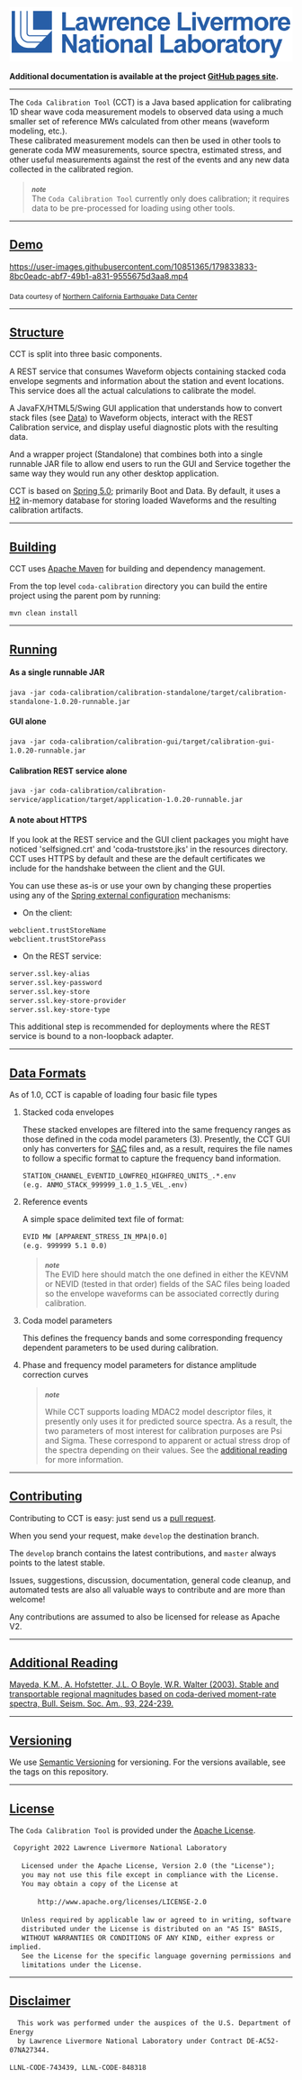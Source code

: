 ![Livermore logo](llnl-logo.gif)

**Additional documentation is available at the project [GitHub pages site](https://software.llnl.gov/coda-calibration-tool/).**

---

The `Coda Calibration Tool` (CCT) is a Java based application for calibrating 1D shear wave coda measurement models to observed data using a much smaller set of reference MWs calculated from other means (waveform modeling, etc.).
<br/>These calibrated measurement models can then be used in other tools to generate coda MW measurements, source spectra, estimated stress, and other useful measurements against the rest of the events and any new data collected in the calibrated region.

> **_<sub>note</sub>_** <br/>
> The `Coda Calibration Tool` currently only does calibration; it requires data to be pre-processed for loading using other tools.

---

## [Demo](#demo)

https://user-images.githubusercontent.com/10851365/179833833-8bc0eadc-abf7-49b1-a831-9555675d3aa8.mp4

<sub>Data courtesy of [Northern California Earthquake Data Center](http://ncedc.org/)</sub>

---

## [Structure](#structure)

CCT is split into three basic components.

A REST service that consumes Waveform objects containing stacked coda envelope segments and information about the station and event locations. This service does all the actual calculations to calibrate the model.

A JavaFX/HTML5/Swing GUI application that understands how to convert stack files (see [Data](#data)) to Waveform objects, interact with the REST Calibration service, and display useful diagnostic plots with the resulting data.

And a wrapper project (Standalone) that combines both into a single runnable JAR file to allow end users to run the GUI and Service together the same way they would run any other desktop application.

CCT is based on [Spring 5.0](https://spring.io/); primarily Boot and Data. By default, it uses a [H2](http://www.h2database.com/html/main.html) in-memory database for storing loaded Waveforms and the resulting calibration artifacts.

---

## [Building](#building)

CCT uses [Apache Maven](https://maven.apache.org/) for building and dependency management.

From the top level `coda-calibration` directory you can build the entire project using the parent pom by running:

```shell
mvn clean install
```

---

## [Running](#running)

#### **As a single runnable JAR**

```shell
java -jar coda-calibration/calibration-standalone/target/calibration-standalone-1.0.20-runnable.jar
```

#### **GUI alone**

```shell
java -jar coda-calibration/calibration-gui/target/calibration-gui-1.0.20-runnable.jar
```

#### **Calibration REST service alone**

```shell
java -jar coda-calibration/calibration-service/application/target/application-1.0.20-runnable.jar
```

#### A note about HTTPS

If you look at the REST service and the GUI client packages you might have noticed 'selfsigned.crt' and 'coda-truststore.jks' in the resources directory. CCT uses HTTPS by default and these are the default certificates we include for the handshake between the client and the GUI.

You can use these as-is or use your own by changing these properties using any of the [Spring external configuration](https://docs.spring.io/spring-boot/docs/current/reference/html/boot-features-external-config.html) mechanisms:

- On the client:

```text
webclient.trustStoreName
webclient.trustStorePass
```

- On the REST service:

```text
server.ssl.key-alias
server.ssl.key-password
server.ssl.key-store
server.ssl.key-store-provider
server.ssl.key-store-type
```

This additional step is recommended for deployments where the REST service is bound to a non-loopback adapter.

---

## [Data Formats](#data)

As of 1.0, CCT is capable of loading four basic file types

1. Stacked coda envelopes

   These stacked envelopes are filtered into the same frequency ranges as those defined in the coda model parameters (3). Presently, the CCT GUI only has converters for [SAC](http://ds.iris.edu/ds/nodes/dmc/software/downloads/sac/) files and, as a result, requires the file names to follow a specific format to capture the frequency band information.

   ```text
   STATION_CHANNEL_EVENTID_LOWFREQ_HIGHFREQ_UNITS_.*.env
   (e.g. ANMO_STACK_999999_1.0_1.5_VEL_.env)
   ```

2. Reference events

   A simple space delimited text file of format:

   ```text
   EVID MW [APPARENT_STRESS_IN_MPA|0.0]
   (e.g. 999999 5.1 0.0)
   ```

   > **_<sub>note</sub>_** <br/>
   > The EVID here should match the one defined in either the KEVNM or NEVID (tested in that order) fields of the SAC files being loaded so the envelope waveforms can be associated correctly during calibration.

3. Coda model parameters

   This defines the frequency bands and some corresponding frequency dependent parameters to be used during calibration.
   ​

4. Phase and frequency model parameters for distance amplitude correction curves

   > **_<sub>note</sub>_** <br/>
   >
   > While CCT supports loading MDAC2 model descriptor files, it presently only uses it for predicted source spectra.
   > As a result, the two parameters of most interest for calibration purposes are Psi and Sigma. These correspond to apparent or actual stress drop of the spectra depending on their values.
   > See the [additional reading](#references) for more information.

---

## [Contributing](#contributing)

Contributing to CCT is easy: just send us a [pull request](https://help.github.com/articles/using-pull-requests/).

When you send your request, make `develop` the destination branch.

The `develop` branch contains the latest contributions, and `master` always points to the latest stable.

Issues, suggestions, discussion, documentation, general code cleanup, and automated tests are also all valuable ways to contribute and are more than welcome!

Any contributions are assumed to also be licensed for release as Apache V2.

---

## [Additional Reading](#references)

[Mayeda, K.M., A. Hofstetter, J.L. O Boyle, W.R. Walter (2003). Stable and transportable regional magnitudes based on coda-derived moment-rate spectra, Bull. Seism. Soc. Am., 93, 224-239.](http://bssa.geoscienceworld.org/content/93/1/224)

---

## [Versioning](#versioning)

We use [Semantic Versioning](http://semver.org/) for versioning. For the versions available, see the tags on this repository.

---

## [License](#license)

The `Coda Calibration Tool` is provided under the [Apache License](LICENSE.txt).

```text
 Copyright 2022 Lawrence Livermore National Laboratory

   Licensed under the Apache License, Version 2.0 (the "License");
   you may not use this file except in compliance with the License.
   You may obtain a copy of the License at

       http://www.apache.org/licenses/LICENSE-2.0

   Unless required by applicable law or agreed to in writing, software
   distributed under the License is distributed on an "AS IS" BASIS,
   WITHOUT WARRANTIES OR CONDITIONS OF ANY KIND, either express or implied.
   See the License for the specific language governing permissions and
   limitations under the License.
```

---

## [Disclaimer](#disclaimer)

```text
  This work was performed under the auspices of the U.S. Department of Energy
  by Lawrence Livermore National Laboratory under Contract DE-AC52-07NA27344.
```

`LLNL-CODE-743439, LLNL-CODE-848318`
